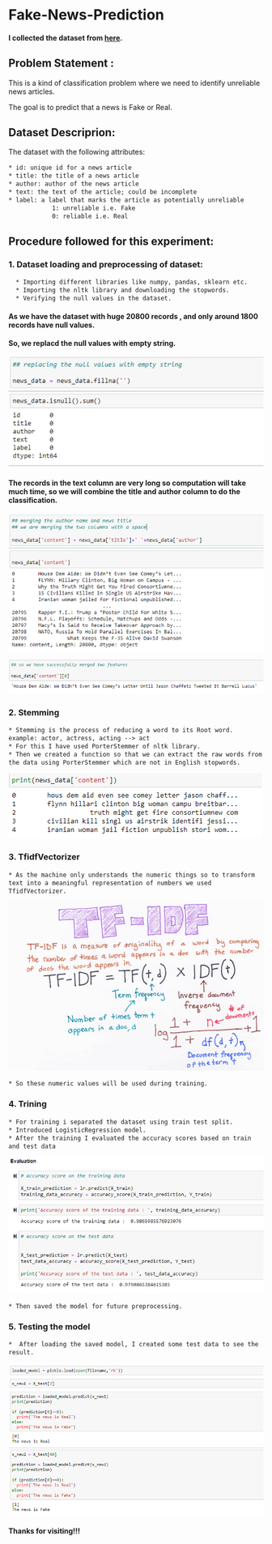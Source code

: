 # Fake-News-Prediction

#### I collected the dataset from [here](https://www.kaggle.com/c/fake-news/data?select=train.csv).

## Problem Statement :

  This is a kind of classification problem where we need to identify unreliable news articles.
  
  The goal is to predict that a news is Fake or Real.
  
## Dataset Descriprion:

  The dataset with the following attributes:

    * id: unique id for a news article
    * title: the title of a news article
    * author: author of the news article
    * text: the text of the article; could be incomplete
    * label: a label that marks the article as potentially unreliable
                1: unreliable i.e. Fake
                0: reliable i.e. Real
                
 ## Procedure followed for this experiment:
    
### 1. Dataset loading and preprocessing of dataset:

      * Importing different libraries like numpy, pandas, sklearn etc.
      * Importing the nltk library and downloading the stopwords.
      * Verifying the null values in the dataset.
      
#### As we have the dataset with huge 20800 records , and only around 1800 records have null values.

#### So, we replacd the null values with empty string.

   ![alt text](src/1.PNG)

#### The records in the text column are very long so computation will take much time, so we will combine the title and author column to do the classification.

   ![alt text](src/2.PNG)
   
   ![alt text](src/3.PNG)
   
### 2. Stemming 
    * Stemming is the process of reducing a word to its Root word. example: actor, actress, acting --> act
    * For this I have used PorterStemmer of nltk library.
    * Then we created a function so that we can extract the raw words from the data using PorterStemmer which are not in English stopwords.
    
   ![alt text](src/4.PNG)
   
### 3. TfidfVectorizer
    * As the machine only understands the numeric things so to transform text into a meaningful representation of numbers we used TfidfVectorizer.
    
   ![alt text](src/5.PNG) 
   
    * So these numeric values will be used during training.
    
### 4. Trining 

    * For training i separated the dataset using train test split.
    * Introduced LogisticRegression model.
    * After the training I evaluated the accuracy scores based on train and test data
    
   ![alt text](src/6.PNG)
   
    * Then saved the model for future preprocessing.
    
### 5. Testing the model

    *  After loading the saved model, I created some test data to see the result.
   ![alt text](src/7.PNG)
   
   
#### Thanks for visiting!!!
   
   
 

